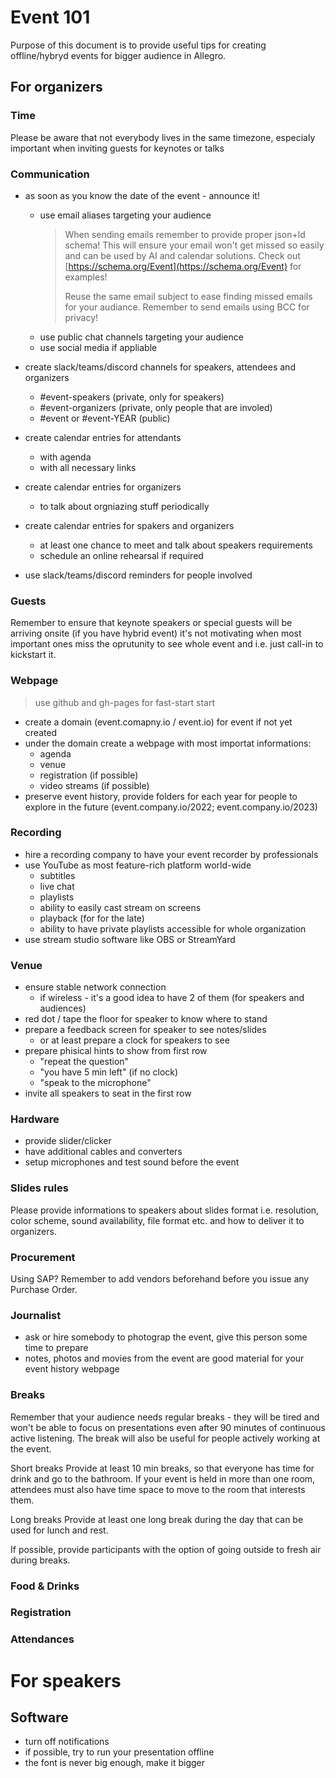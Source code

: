 
# Event 101
Purpose of this document is to provide useful tips for creating offline/hybryd events for bigger audience in Allegro.

## For organizers

### Time

Please be aware that not everybody lives in the same timezone, 
especialy important when inviting guests for keynotes or talks

### Communication

* as soon as you know the date of the event - announce it!
  * use email aliases targeting your audience
   	> When sending emails remember to provide proper json+ld schema! 
	> This will ensure your email won't get missed so easily and can be used by AI and calendar solutions.
	> Check out [https://schema.org/Event](https://schema.org/Event) for examples!
	> 
	> Reuse the same email subject to ease finding missed emails for your audiance.
	> Remember to send emails using BCC for privacy!
  * use public chat channels targeting your audience
  * use social media if appliable

* create slack/teams/discord channels for speakers, attendees and organizers
  * \#event-speakers (private, only for speakers)
  * \#event-organizers (private, only people that are involed)
  * \#event or #event-YEAR (public)

* create calendar entries for attendants
	* with agenda
	* with all necessary links

* create calendar entries for organizers
	* to talk about orgniazing stuff periodically

* create calendar entries for spakers and organizers
	 * at least one chance to meet and talk about speakers requirements
	 * schedule an online rehearsal if required

* use slack/teams/discord reminders for people involved

### Guests

Remember to ensure that keynote speakers or special guests will be arriving onsite (if you have hybrid event)
it's not motivating when most important ones miss the oprutunity to see whole event and i.e. just call-in to kickstart it.

### Webpage
> use github and gh-pages for fast-start start

* create a domain (event.comapny.io / event.io) for event if not yet created
* under the domain create a webpage with most importat informations:
  * agenda
  * venue
  * registration (if possible)
  * video streams (if possible)
 * preserve event history, provide folders for each year 
    for people to explore in the future (event.company.io/2022; event.company.io/2023)

### Recording

* hire a recording company to have your event recorder by professionals
* use YouTube as most feature-rich platform world-wide
  * subtitles 
  * live chat
  * playlists
  * ability to easily cast stream on screens
  * playback (for for the late)
  * ability to have private playlists accessible for whole organization
* use stream studio software like OBS or StreamYard

### Venue

* ensure stable network connection
	* if wireless - it's a good idea to have 2 of them (for speakers and audiences)
* red dot / tape the floor for speaker to know where to stand
* prepare a feedback screen for speaker to see notes/slides
	* or at least prepare a clock for speakers to see
* prepare phisical hints to show from first row
  * "repeat the question"
  * "you have 5 min left" (if no clock)
  * "speak to the microphone"
 * invite all speakers to seat in the first row

### Hardware

* provide slider/clicker
* have additional cables and converters
* setup microphones and test sound before the event

### Slides rules

Please provide informations to speakers about slides format i.e. resolution, color scheme, 
sound availability, file format etc.  and how to deliver it to organizers.

### Procurement

Using SAP? 
Remember to add vendors beforehand before you issue any Purchase Order.

### Journalist

* ask or hire somebody to photograp the event, give this person some time to prepare
* notes, photos and movies from the event are good material for your event history webpage

### Breaks
Remember that your audience needs regular breaks - they will be tired and won't be able to focus on presentations even after 90 minutes of continuous active listening.
The break will also be useful for people actively working at the event.

Short breaks
Provide at least 10 min breaks, so that everyone has time for drink and go to the bathroom.
If your event is held in more than one room, attendees must also have time space to move to the room that interests them.

Long breaks
Provide at least one long break during the day that can be used for lunch and rest.

If possible, provide participants with the option of going outside to fresh air during breaks.

### Food & Drinks 

### Registration

### Attendances

# For speakers

## Software

* turn off notifications
* if possible, try to run your presentation offline
* the font is never big enough, make it bigger
